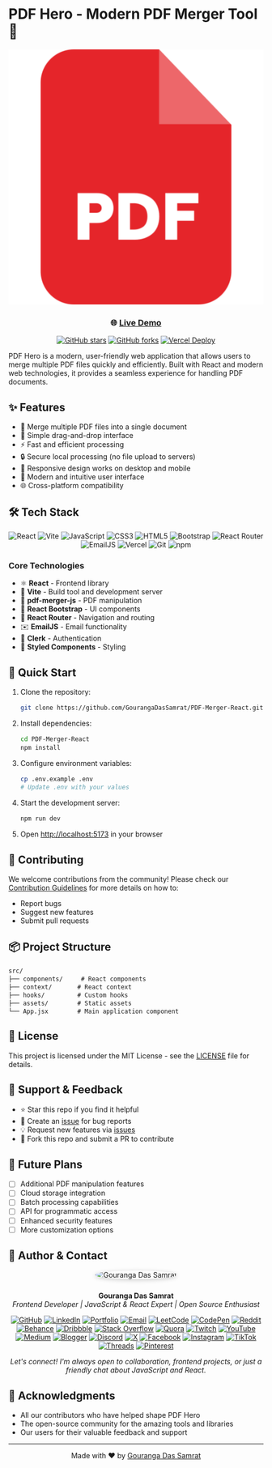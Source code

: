 # PDF Hero - Modern PDF Merger Tool 🚀

<div align="center">

![PDF Hero Logo](public/img/logo.svg)

### 🌐 [Live Demo](https://pdf-hero-mauve.vercel.app/)

[![GitHub stars](https://img.shields.io/github/stars/GourangaDasSamrat/PDF-Merger-React?style=social)](https://github.com/GourangaDasSamrat/PDF-Merger-React/stargazers)
[![GitHub forks](https://img.shields.io/github/forks/GourangaDasSamrat/PDF-Merger-React?style=social)](https://github.com/GourangaDasSamrat/PDF-Merger-React/network/members)
[![Vercel Deploy](https://img.shields.io/badge/Vercel-Deployed-success)](https://pdf-hero-mauve.vercel.app/)

</div>

PDF Hero is a modern, user-friendly web application that allows users to merge multiple PDF files quickly and efficiently. Built with React and modern web technologies, it provides a seamless experience for handling PDF documents.

## ✨ Features

- 📄 Merge multiple PDF files into a single document
- 🎯 Simple drag-and-drop interface
- ⚡️ Fast and efficient processing
- 🔒 Secure local processing (no file upload to servers)
- 📱 Responsive design works on desktop and mobile
- 🎨 Modern and intuitive user interface
- 🌐 Cross-platform compatibility

## 🛠️ Tech Stack

<div align="center">

![React](https://img.shields.io/badge/React-20232A?style=for-the-badge&logo=react&logoColor=61DAFB)
![Vite](https://img.shields.io/badge/Vite-646CFF?style=for-the-badge&logo=vite&logoColor=white)
![JavaScript](https://img.shields.io/badge/JavaScript-F7DF1E?style=for-the-badge&logo=javascript&logoColor=black)
![CSS3](https://img.shields.io/badge/CSS3-1572B6?style=for-the-badge&logo=css3&logoColor=white)
![HTML5](https://img.shields.io/badge/HTML5-E34F26?style=for-the-badge&logo=html5&logoColor=white)
![Bootstrap](https://img.shields.io/badge/Bootstrap-7952B3?style=for-the-badge&logo=bootstrap&logoColor=white)
![React Router](https://img.shields.io/badge/React_Router-CA4245?style=for-the-badge&logo=react-router&logoColor=white)
![EmailJS](https://img.shields.io/badge/EmailJS-FF9A00?style=for-the-badge&logo=gmail&logoColor=white)
![Vercel](https://img.shields.io/badge/Vercel-000000?style=for-the-badge&logo=vercel&logoColor=white)
![Git](https://img.shields.io/badge/Git-F05032?style=for-the-badge&logo=git&logoColor=white)
![npm](https://img.shields.io/badge/npm-CB3837?style=for-the-badge&logo=npm&logoColor=white)

</div>

### Core Technologies

- ⚛️ **React** - Frontend library
- 🚀 **Vite** - Build tool and development server
- 📄 **pdf-merger-js** - PDF manipulation
- 🎨 **React Bootstrap** - UI components
- 📱 **React Router** - Navigation and routing
- ✉️ **EmailJS** - Email functionality
- 🔐 **Clerk** - Authentication
- 💅 **Styled Components** - Styling

## 🚀 Quick Start

1. Clone the repository:

   ```bash
   git clone https://github.com/GourangaDasSamrat/PDF-Merger-React.git
   ```

2. Install dependencies:

   ```bash
   cd PDF-Merger-React
   npm install
   ```

3. Configure environment variables:

   ```bash
   cp .env.example .env
   # Update .env with your values
   ```

4. Start the development server:

   ```bash
   npm run dev
   ```

5. Open [http://localhost:5173](http://localhost:5173) in your browser

## 🤝 Contributing

We welcome contributions from the community! Please check our [Contribution Guidelines](/CONTRIBUTING.md) for more details on how to:

- Report bugs
- Suggest new features
- Submit pull requests

## 📦 Project Structure

```
src/
├── components/     # React components
├── context/       # React context
├── hooks/         # Custom hooks
├── assets/        # Static assets
└── App.jsx        # Main application component
```

## 📜 License

This project is licensed under the MIT License - see the [LICENSE](LICENSE) file for details.

## 🌟 Support & Feedback

- ⭐ Star this repo if you find it helpful
- 🐛 Create an [issue](https://github.com/GourangaDasSamrat/PDF-Merger-React/issues) for bug reports
- 💡 Request new features via [issues](https://github.com/GourangaDasSamrat/PDF-Merger-React/issues)
- 🔄 Fork this repo and submit a PR to contribute

## 🔮 Future Plans

- [ ] Additional PDF manipulation features
- [ ] Cloud storage integration
- [ ] Batch processing capabilities
- [ ] API for programmatic access
- [ ] Enhanced security features
- [ ] More customization options

## 👤 Author & Contact

<p align="center">
  <img src="https://i.postimg.cc/Bnwyx7kh/485760954-644674311798231-1067913994704069438-n.jpg" alt="Gouranga Das Samrat" width="110" style="border-radius:50%;margin-bottom:10px;box-shadow:0 2px 8px #ccc;"/>
</p>

<p align="center">
  <b>Gouranga Das Samrat</b><br>
  <i>Frontend Developer | JavaScript & React Expert | Open Source Enthusiast</i>
</p>

<p align="center">
  <a href="https://github.com/GourangaDasSamrat" title="GitHub"><img src="https://img.shields.io/badge/GitHub-181717?style=for-the-badge&logo=github&logoColor=white" alt="GitHub"></a>
  <a href="https://linkedin.com/in/gouranga-das-samrat" title="LinkedIn"><img src="https://img.shields.io/badge/LinkedIn-0077B5?style=for-the-badge&logo=linkedin&logoColor=white" alt="LinkedIn"></a>
  <a href="https://gouranga-das.netlify.app/" title="Portfolio"><img src="https://img.shields.io/badge/Portfolio-FF5722?style=for-the-badge&logo=chrome&logoColor=white" alt="Portfolio"></a>
  <a href="mailto:gouranga.das.khulna@gmail.com" title="Email"><img src="https://img.shields.io/badge/Email-D14836?style=for-the-badge&logo=gmail&logoColor=white" alt="Email"></a>
  <a href="https://leetcode.com/u/gourangadassamrat/" title="LeetCode"><img src="https://img.shields.io/badge/LeetCode-FFA116?style=for-the-badge&logo=leetcode&logoColor=white" alt="LeetCode"></a>
  <a href="https://codepen.io/gouranga-das-samrat" title="CodePen"><img src="https://img.shields.io/badge/CodePen-000000?style=for-the-badge&logo=codepen&logoColor=white" alt="CodePen"></a>
  <a href="https://www.reddit.com/user/Capable-Plantain8709/" title="Reddit"><img src="https://img.shields.io/badge/Reddit-FF4500?style=for-the-badge&logo=reddit&logoColor=white" alt="Reddit"></a>
  <a href="https://www.behance.net/gourangsamrat" title="Behance"><img src="https://img.shields.io/badge/Behance-1769FF?style=for-the-badge&logo=behance&logoColor=white" alt="Behance"></a>
  <a href="https://dribbble.com/gourangadassamrat" title="Dribbble"><img src="https://img.shields.io/badge/Dribbble-EA4C89?style=for-the-badge&logo=dribbble&logoColor=white" alt="Dribbble"></a>
  <a href="https://stackoverflow.com/users/27733996/gouranga-das-samrat?tab=profile" title="Stack Overflow"><img src="https://img.shields.io/badge/Stack%20Overflow-F58025?style=for-the-badge&logo=stackoverflow&logoColor=white" alt="Stack Overflow"></a>
  <a href="https://www.quora.com/profile/Gouranga-Das-Samrat" title="Quora"><img src="https://img.shields.io/badge/Quora-B92B27?style=for-the-badge&logo=quora&logoColor=white" alt="Quora"></a>
  <a href="https://www.twitch.tv/gourangadassamrat" title="Twitch"><img src="https://img.shields.io/badge/Twitch-9146FF?style=for-the-badge&logo=twitch&logoColor=white" alt="Twitch"></a>
  <a href="https://www.youtube.com/@GourangaDasSamrat" title="YouTube"><img src="https://img.shields.io/badge/YouTube-FF0000?style=for-the-badge&logo=youtube&logoColor=white" alt="YouTube"></a>
  <a href="https://medium.com/@gouranga.das.khulna" title="Medium"><img src="https://img.shields.io/badge/Medium-12100E?style=for-the-badge&logo=medium&logoColor=white" alt="Medium"></a>
  <a href="https://gourangadassamrat.blogspot.com/" title="Blogger"><img src="https://img.shields.io/badge/Blogger-FF5722?style=for-the-badge&logo=blogger&logoColor=white" alt="Blogger"></a>
  <a href="https://discord.gg/jnZStfKW7v" title="Discord"><img src="https://img.shields.io/badge/Discord-5865F2?style=for-the-badge&logo=discord&logoColor=white" alt="Discord"></a>
  <a href="https://x.com/gouranga_khulna" title="X"><img src="https://img.shields.io/badge/X-000000?style=for-the-badge&logo=x&logoColor=white" alt="X"></a>
  <a href="https://www.facebook.com/gourangadassamrat" title="Facebook"><img src="https://img.shields.io/badge/Facebook-1877F2?style=for-the-badge&logo=facebook&logoColor=white" alt="Facebook"></a>
  <a href="https://instagram.com/gouranga.das.khulna" title="Instagram"><img src="https://img.shields.io/badge/Instagram-E4405F?style=for-the-badge&logo=instagram&logoColor=white" alt="Instagram"></a>
  <a href="https://www.tiktok.com/@gourangadassamrat" title="TikTok"><img src="https://img.shields.io/badge/TikTok-000000?style=for-the-badge&logo=tiktok&logoColor=white" alt="TikTok"></a>
  <a href="https://www.threads.net/@gouranga.das.khulna" title="Threads"><img src="https://img.shields.io/badge/Threads-000000?style=for-the-badge&logo=threads&logoColor=white" alt="Threads"></a>
  <a href="https://pinterest.com/gourangadaskhulna" title="Pinterest"><img src="https://img.shields.io/badge/Pinterest-E60023?style=for-the-badge&logo=pinterest&logoColor=white" alt="Pinterest"></a>
</p>
<p align="center">
  <i>Let's connect! I'm always open to collaboration, frontend projects, or just a friendly chat about JavaScript and React.</i>
</p>


## 🙏 Acknowledgments

- All our contributors who have helped shape PDF Hero
- The open-source community for the amazing tools and libraries
- Our users for their valuable feedback and support

---

<div align="center">

Made with ❤️ by [Gouranga Das Samrat](https://github.com/GourangaDasSamrat)

</div>
